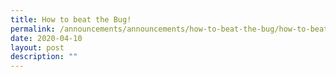 ```yaml
---
title: How to beat the Bug!
permalink: /announcements/announcements/how-to-beat-the-bug/how-to-beat-the-bug
date: 2020-04-10
layout: post
description: ""
---
```

